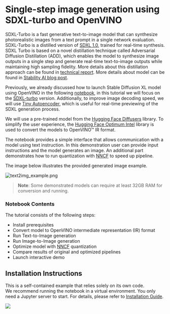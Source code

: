 # Single-step image generation using SDXL-turbo and OpenVINO

SDXL-Turbo is a fast generative text-to-image model that can synthesize photorealistic images from a text prompt in a single network evaluation. SDXL-Turbo is a distilled version of [SDXL 1.0](https://huggingface.co/stabilityai/stable-diffusion-xl-base-1.0), trained for real-time synthesis. 
SDXL Turbo is based on a novel distillation technique called Adversarial Diffusion Distillation (ADD), which enables the model to synthesize image outputs in a single step and generate real-time text-to-image outputs while maintaining high sampling fidelity. More details about this distillation approach can be found in [technical report](https://stability.ai/research/adversarial-diffusion-distillation). More details about model can be found in [Stability AI blog post](https://stability.ai/news/stability-ai-sdxl-turbo).

Previously, we already discussed how to launch Stable Diffusion XL model using OpenVINO in the following [notebook](../stable-diffusion-xl), in this tutorial we will focus on the [SDXL-turbo](https://huggingface.co/stabilityai/sdxl-turbo) version. Additionally, to improve image decoding speed, we will use [Tiny Autoencoder](https://github.com/madebyollin/taesd), which is useful for real-time previewing of the SDXL generation process.

We will use a pre-trained model from the [Hugging Face Diffusers](https://huggingface.co/docs/diffusers/index) library. To simplify the user experience, the [Hugging Face Optimum Intel](https://huggingface.co/docs/optimum/intel/index) library is used to convert the models to OpenVINO™ IR format.

The notebook provides a simple interface that allows communication with a model using text instruction. In this demonstration user can provide input instructions and the model generates an image. An additional part demonstrates how to run quantization with [NNCF](https://github.com/openvinotoolkit/nncf/) to speed up pipeline.

The image below illustrates the provided generated image example.

![text2img_example.png](https://github.com/openvinotoolkit/openvino_notebooks/assets/29454499/79b625c7-0f0a-4f19-8e38-e6f896f75c3e)

>**Note**: Some demonstrated models can require at least 32GB RAM for conversion and running.

### Notebook Contents

The tutorial consists of the following steps:

- Install prerequisites
- Convert model to OpenVINO intermediate representation (IR) format
- Run Text-to-Image generation
- Run Image-to-Image generation
- Optimize model with [NNCF](https://github.com/openvinotoolkit/nncf/) quantization
- Compare results of original and optimized pipelines
- Launch interactive demo

## Installation Instructions

This is a self-contained example that relies solely on its own code.</br>
We recommend  running the notebook in a virtual environment. You only need a Jupyter server to start.
For details, please refer to [Installation Guide](../../README.md).

<img referrerpolicy="no-referrer-when-downgrade" src="https://static.scarf.sh/a.png?x-pxid=5b5a4db0-7875-4bfb-bdbd-01698b5b1a77&file=notebooks/sdxl-turbo/README.md" />

